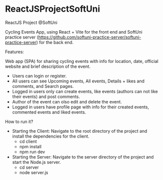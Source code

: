 # ReactJSProjectSoftUni
 ReactJS Project @SoftUni

 Cycling Events App, using React + Vite for the front end and SoftUni practice server (https://github.com/softuni-practice-server/softuni-practice-server) for the back end.

 Features:

 Web app (SPA) for sharing cycling events with info for location, date, official website and brief description of the event.
 * Users can login or register. 
 * All users can see Upcoming events, All events, Details + likes and comments, and Search pages.
 * Logged in users only can create events, like events (authors can not like their events) and post comments. 
 * Author of the event can olso edit and delete the event. 
 * Logged in users have profile page with info for their created events, commented events and liked events.

How to run it?
* Starting the Client:
    Navigate to the root directory of the project and install the dependencies for the client.
    - cd client
    - npm install
    - npm run dev
* Starting the Server:
    Navigate to the server directory of the project and start the Node.js server.
    - cd server
    - node server.js